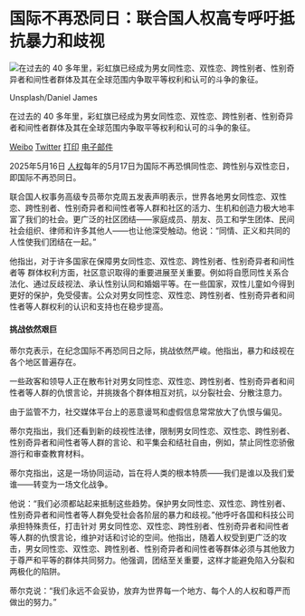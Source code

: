 # 国际不再恐同日：联合国人权高专呼吁抵抗暴力和歧视

![在过去的 40 多年里，彩虹旗已经成为男女同性恋、双性恋、跨性别者、性别奇异者和间性者群体及其在全球范围内争取平等权利和认可的斗争的象征。](https://global.unitednations.entermediadb.net/assets/mediadb/services/module/asset/downloads/preset/Libraries/Production%20Library/22-08-2022-Unsplash-LGBTQ-Pride-London.jpg/image1170x530cropped.jpg "在过去的 40 多年里，彩虹旗已经成为男女同性恋、双性恋、跨性别者、性别奇异者和间性者群体及其在全球范围内争取平等权利和认可的斗争的象征。")

Unsplash/Daniel James

在过去的 40 多年里，彩虹旗已经成为男女同性恋、双性恋、跨性别者、性别奇异者和间性者群体及其在全球范围内争取平等权利和认可的斗争的象征。

[Weibo](https://service.weibo.com/share/share.php?url=https://news.un.org/zh/story/2025/05/1138691&title=%E5%9B%BD%E9%99%85%E4%B8%8D%E5%86%8D%E6%81%90%E5%90%8C%E6%97%A5%EF%BC%9A%E8%81%94%E5%90%88%E5%9B%BD%E4%BA%BA%E6%9D%83%E9%AB%98%E4%B8%93%E5%91%BC%E5%90%81%E6%8A%B5%E6%8A%97%E6%9A%B4%E5%8A%9B%E5%92%8C%E6%AD%A7%E8%A7%86 "Share this via Weibo (opens in a new window)") [Twitter](https://twitter.com/intent/tweet?text=%E5%9B%BD%E9%99%85%E4%B8%8D%E5%86%8D%E6%81%90%E5%90%8C%E6%97%A5%EF%BC%9A%E8%81%94%E5%90%88%E5%9B%BD%E4%BA%BA%E6%9D%83%E9%AB%98%E4%B8%93%E5%91%BC%E5%90%81%E6%8A%B5%E6%8A%97%E6%9A%B4%E5%8A%9B%E5%92%8C%E6%AD%A7%E8%A7%86&url=https://news.un.org/zh/story/2025/05/1138691 "Share this via Twitter (opens in a new window)") [打印](https://news.un.org/zh/story/2025/05/1138691 "Share this via 打印") [电子邮件](mailto:?subject=%E5%9B%BD%E9%99%85%E4%B8%8D%E5%86%8D%E6%81%90%E5%90%8C%E6%97%A5%EF%BC%9A%E8%81%94%E5%90%88%E5%9B%BD%E4%BA%BA%E6%9D%83%E9%AB%98%E4%B8%93%E5%91%BC%E5%90%81%E6%8A%B5%E6%8A%97%E6%9A%B4%E5%8A%9B%E5%92%8C%E6%AD%A7%E8%A7%86&body=https://news.un.org/zh/story/2025/05/1138691 "Share this via 电子邮件")

2025年5月16日 [人权](https://news.un.org/zh/news/topic/human-rights)每年的5月17日为国际不再恐惧同性恋、跨性别与双性恋日，即国际不再恐同日。

联合国人权事务高级专员蒂尔克周五发表声明表示，世界各地男女同性恋、双性恋、跨性别者、性别奇异者和间性者等人群和社区的活力、生机和创造力极大地丰富了我们的社会。更广泛的社区团结——家庭成员、朋友、员工和学生团体、民间社会组织、律师和许多其他人——也让他深受触动。他说：“同情、正义和共同的人性使我们团结在一起。”

他指出，对于许多国家在保障男女同性恋、双性恋、跨性别者、性别奇异者和间性者等 群体权利方面，社区意识取得的重要进展至关重要。例如将自愿同性关系合法化、通过反歧视法、承认性别认同和婚姻平等。在一些国家，双性儿童如今得到更好的保护，免受侵害。公众对男女同性恋、双性恋、跨性别者、性别奇异者和间性者等人群权利的认识和支持也在稳步提高。

#### 挑战依然艰巨

蒂尔克表示，在纪念国际不再恐同日之际，挑战依然严峻。他指出，暴力和歧视在各个地区普遍存在。

一些政客和领导人正在散布针对男女同性恋、双性恋、跨性别者、性别奇异者和间性者等人群的仇恨言论，并挑拨各个群体相互对抗，以分裂社会、分散注意力。

由于监管不力，社交媒体平台上的恶意谩骂和虚假信息常常放大了仇恨与偏见。

蒂尔克指出，我们还看到新的歧视性法律，限制男女同性恋、双性恋、跨性别者、性别奇异者和间性者等人群的言论、和平集会和结社自由，例如，禁止同性恋骄傲游行和审查教育材料。

蒂尔克指出，这是一场协同运动，旨在将人类的根本特质——我们是谁以及我们爱谁——转变为一场文化战争。

他说：“我们必须都站起来抵制这些趋势。保护男女同性恋、双性恋、跨性别者、性别奇异者和间性者等人群免受社会各阶层的暴力和歧视。”他呼吁各国和科技公司承担特殊责任，打击针对 男女同性恋、双性恋、跨性别者、性别奇异者和间性者等人群的仇恨言论，维护对话和讨论的空间。他指出，随着人权受到更广泛的攻击，男女同性恋、双性恋、跨性别者、性别奇异者和间性者等群体必须与其他致力于尊严和平等的群体共同努力。他强调，团结至关重要，这样才能避免陷入分裂和两极化的陷阱。

蒂尔克说：“我们永远不会妥协，放弃为世界每一个地方、每个人的人权和尊严而做出的努力。”
